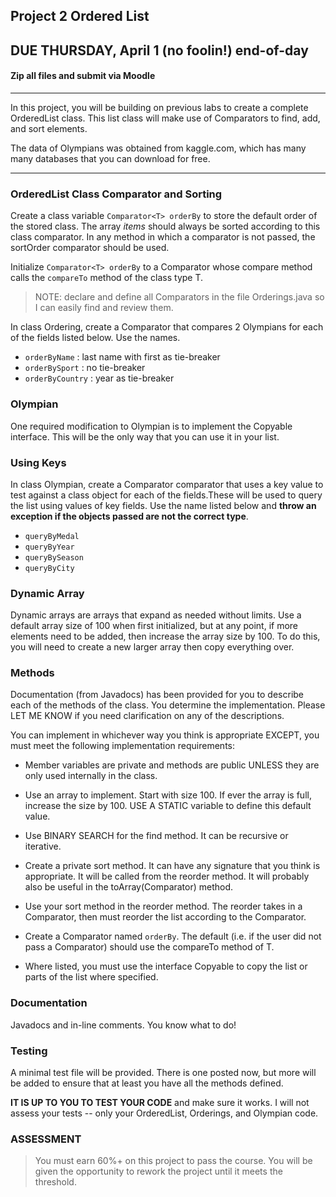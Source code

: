 ## Project 2 Ordered List
## DUE THURSDAY, April 1 (no foolin!) end-of-day
#### Zip all files and submit via Moodle

<hr>

In this project, you will be building on previous labs to create a complete OrderedList class. This list class will make use of Comparators to find, add, and sort elements.

The data of Olympians was obtained from kaggle.com, which has many many databases that you can download for free.

<hr>

### OrderedList Class Comparator and Sorting

Create a class variable `Comparator<T> orderBy` to store the default order of the stored class. The array _items_ should always be sorted according to this class comparator. In any method in which a comparator is not passed, the sortOrder comparator should be used.

Initialize `Comparator<T> orderBy` to a Comparator<T> whose compare method calls the `compareTo` method of the class type T.

>NOTE: declare and define all Comparators in the file Orderings.java so I can easily find and review them.

In class Ordering, create a Comparator<Olympian> that compares 2 Olympians for each of the fields listed below. Use the names.
- `orderByName` : last name with first as tie-breaker
- `orderBySport` : no tie-breaker
- `orderByCountry` : year as tie-breaker

### Olympian

One required modification to Olympian is to implement the Copyable interface. This will be the only way that you can use it in your list.

### Using Keys

In class Olympian, create a Comparator<Object> comparator that uses a key value to test against a class object for each of the fields.These will be used to query the list using values of key fields. Use the name listed below and **throw an exception if the objects passed are not the correct type**.

- `queryByMedal`
- `queryByYear`
- `queryBySeason`
- `queryByCity`

### Dynamic Array

Dynamic arrays are arrays that expand as needed without limits. Use a default array size of 100 when first initialized, but at any point, if more elements need to be added, then increase the array size by 100. To do this, you will need to create a new larger array then copy everything over.

### Methods

Documentation (from Javadocs) has been provided for you to describe each of the methods of the class. You determine the implementation. Please LET ME KNOW if you need clarification on any of the descriptions.

You can implement in whichever way you think is appropriate EXCEPT, you must meet the following implementation requirements:

- Member variables are private and methods are public UNLESS they are only used internally in the class.

- Use an array to implement. Start with size 100. If ever the array is full, increase the size by 100. USE A STATIC variable to define this default value.

- Use BINARY SEARCH for the find method. It can be recursive or iterative.

- Create a private sort method. It can have any signature that you think is appropriate. It will be called from the reorder method. It will probably also be useful in the toArray(Comparator) method.

- Use your sort method in the reorder method. The reorder takes in a Comparator, then must reorder the list according to the Comparator.

- Create a Comparator<T> named `orderBy`. The default (i.e. if the user did not pass a Comparator) should use the compareTo method of T.

- Where listed, you must use the interface Copyable to copy the list or parts of the list where specified.


### Documentation

Javadocs and in-line comments. You know what to do!

### Testing

A minimal test file will be provided. There is one posted now, but more will be added to ensure that at least you have all the methods defined.

**IT IS UP TO YOU TO TEST YOUR CODE** and make sure it works. I will not assess your tests -- only your OrderedList, Orderings, and Olympian code.

### ASSESSMENT


> You must earn 60%+ on this project to pass the course. You will be given the opportunity to rework the project until it meets the threshold.
